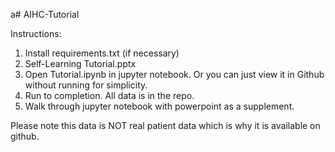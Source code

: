 a# AIHC-Tutorial


Instructions:

1) Install requirements.txt (if necessary)
2) Self-Learning Tutorial.pptx 
3) Open Tutorial.ipynb in jupyter notebook. Or you can just view it in Github without running for simplicity.
4) Run to completion. All data is in the repo.
5) Walk through jupyter notebook with powerpoint as a supplement.


Please note this data is NOT real patient data which is why it is available on github. 
